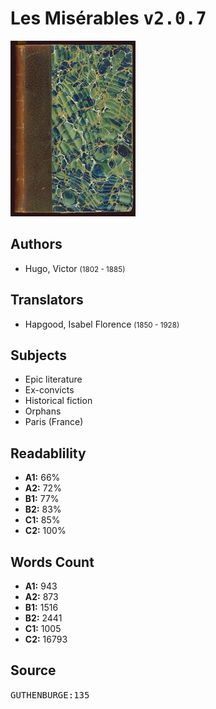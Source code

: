 # Les Misérables <kbd>v2.0.7</kbd>

![](./cover.medium.jpg "")

## Authors


 - Hugo, Victor <small>(1802 - 1885)</small>

## Translators


 - Hapgood, Isabel Florence <small>(1850 - 1928)</small>

## Subjects


 - Epic literature
 - Ex-convicts
 - Historical fiction
 - Orphans
 - Paris (France)

## Readablility


 - **A1:** 66%
 - **A2:** 72%
 - **B1:** 77%
 - **B2:** 83%
 - **C1:** 85%
 - **C2:** 100%

## Words Count


 - **A1:** 943
 - **A2:** 873
 - **B1:** 1516
 - **B2:** 2441
 - **C1:** 1005
 - **C2:** 16793

## Source


<kbd>GUTHENBURGE:135</kbd>
